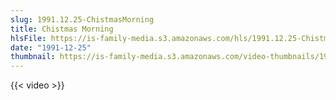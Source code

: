 ```yaml
---
slug: 1991.12.25-ChistmasMorning
title: Chistmas Morning
hlsFile: https://is-family-media.s3.amazonaws.com/hls/1991.12.25-ChistmasMorning/1991.12.25-ChistmasMorning.m3u8
date: "1991-12-25"
thumbnail: https://is-family-media.s3.amazonaws.com/video-thumbnails/1991.12.25-ChistmasMorning.png
---
```

{{< video >}}
